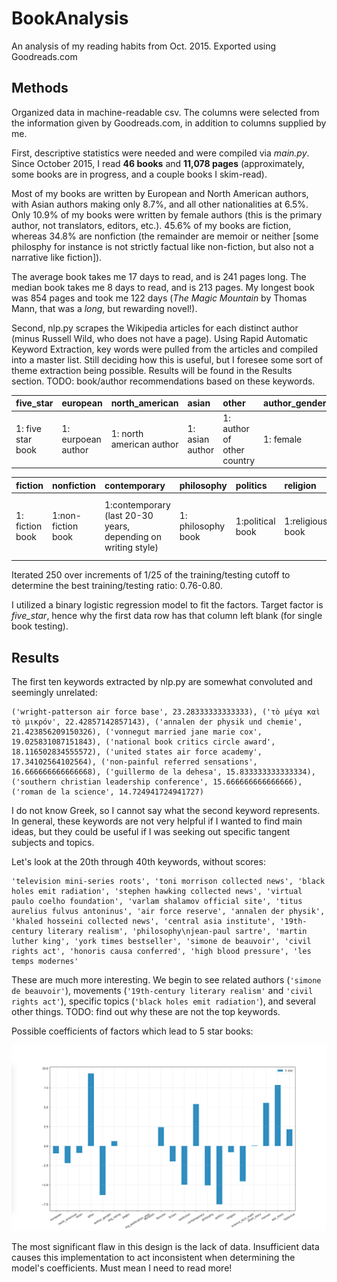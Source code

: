 # BookAnalysis
An analysis of my reading habits from Oct. 2015. Exported using Goodreads.com


## Methods

Organized data in machine-readable csv. The columns were selected from the information given by Goodreads.com, in addition to columns supplied by me.

First, descriptive statistics were needed and were compiled via *main.py*. Since October 2015, I read **46 books** and **11,078 pages** (approximately, some books are in progress, and a couple books I skim-read).

Most of my books are written by European and North American authors, with Asian authors making only 8.7%, and all other nationalities at 6.5%. Only 10.9% of my books were written by female authors (this is the primary author, not translators, editors, etc.). 45.6% of my books are fiction, whereas 34.8% are nonfiction (the remainder are memoir or neither \[some philosphy for instance is not strictly factual like non-fiction, but also not a narrative like fiction\]). 

The average book takes me 17 days to read, and is 241 pages long. The median book takes me 8 days to read, and is 213 pages. My longest book was 854 pages and took me 122 days (*The Magic Mountain* by Thomas Mann, that was a *long*, but rewarding novel!).

Second, nlp.py scrapes the Wikipedia articles for each distinct author (minus Russell Wild, who does not have a page). Using Rapid Automatic Keyword Extraction, key words were pulled from the articles and compiled into a master list. Still deciding how this is useful, but I foresee some sort of theme extraction being possible. Results will be found in the Results section. TODO: book/author recommendations based on these keywords.

| five_star | european | north_american | asian | other | author_gender | avg_rating | pages | org_publication_year | duration | favorite |
| :------------ | :------------ | :------------ | :------------ | :------------ | :------------ | :------------ | :------------ | :------------ | :------------ | :------------ |
| 1: five star book  | 1: eurpoean author  |  1: north american author | 1: asian author  | 1: author of other country  | 1: female  | Goodreads rating  |  number of pages | original publication year  | days to finish book  |  1: favorite book |

|fiction |nonfiction|contemporary|philosophy|politics|religion|science_tech_math|short_story|memoir|war_story|historical|
| :------------ | :------------ | :------------ | :------------ | :------------ | :------------ | :------------ | :------------ | :------------ | :------------ | :------------ |
|1: fiction book|1:non-fiction book|1:contemporary (last 20-30 years, depending on writing style)|1: philosophy book|1:political book|1:religious book|1:science, technology, or mathematics book|1:composed of short stories|1: memoir|1: war story|1:historical fiction (or non-fiction based on history)|

Iterated 250 over increments of 1/25 of the training/testing cutoff to determine the best training/testing ratio: 0.76-0.80.

I utilized a binary logistic regression model to fit the factors. Target factor is *five_star*, hence why the first data row has that column left blank (for single book testing).

## Results

The first ten keywords extracted by nlp.py are somewhat convoluted and seemingly unrelated:

```
('wright-patterson air force base', 23.28333333333333), ('τὸ μέγα καὶ τὸ μικρόν', 22.42857142857143), ('annalen der physik und chemie', 21.423856209150326), ('vonnegut married jane marie cox', 19.025831087151843), ('national book critics circle award', 18.116502834555572), ('united states air force academy', 17.34102564102564), ('non-painful referred sensations', 16.666666666666668), ('guillermo de la dehesa', 15.833333333333334), ('southern christian leadership conference', 15.666666666666666), ('roman de la science', 14.724941724941727)
```

I do not know Greek, so I cannot say what the second keyword represents. In general, these keywords are not very helpful if I wanted to find main ideas, but they could be useful if I was seeking out specific tangent subjects and topics.

Let's look at the 20th through 40th keywords, without scores:

```
'television mini-series roots', 'toni morrison collected news', 'black holes emit radiation', 'stephen hawking collected news', 'virtual paulo coelho foundation', 'varlam shalamov official site', 'titus aurelius fulvus antoninus', 'air force reserve', 'annalen der physik', 'khaled hosseini collected news', 'central asia institute', '19th-century literary realism', 'philosophy\njean-paul sartre', 'martin luther king', 'york times bestseller', 'simone de beauvoir', 'civil rights act', 'honoris causa conferred', 'high blood pressure', 'les temps modernes'
```

These are much more interesting. We begin to see related authors (```'simone de beauvoir'```), movements (```'19th-century literary realism'``` and ```'civil rights act'```), specific topics (```'black holes emit radiation'```), and several other things. TODO: find out why these are not the top keywords.

Possible coefficients of factors which lead to 5 star books:

![Coefficients bar graph](coefficients.png)

The most significant flaw in this design is the lack of data. Insufficient data causes this implementation to act inconsistent when determining the model's coefficients. Must mean I need to read more!

